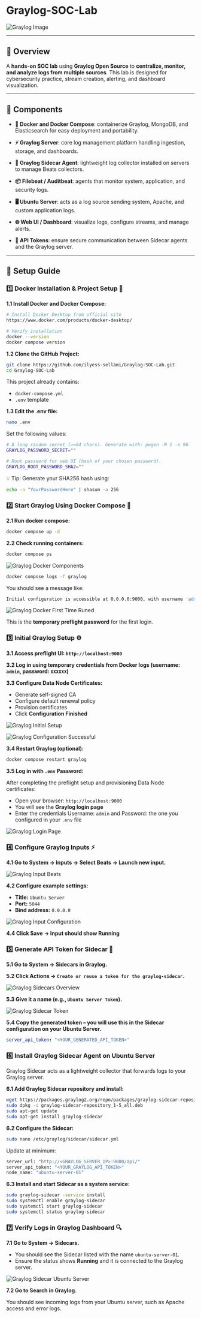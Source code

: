 # Graylog-SOC-Lab

![Graylog Image](/images/graylog.png)

---

## 📌 Overview

A **hands-on SOC lab** using **Graylog Open Source** to **centralize, monitor, and analyze logs from multiple sources**. This lab is designed for cybersecurity practice, stream creation, alerting, and dashboard visualization.

---

## 🧩 Components

- **🐳 Docker and Docker Compose**: containerize Graylog, MongoDB, and Elasticsearch for easy deployment and portability.

- **⚡ Graylog Server**: core log management platform handling ingestion, storage, and dashboards.

- **🔑 Graylog Sidecar Agent**: lightweight log collector installed on servers to manage Beats collectors.

- **📦 Filebeat / Auditbeat**: agents that monitor system, application, and security logs.

- **🖥️ Ubuntu Server**: acts as a log source sending system, Apache, and custom application logs.

- **🌐 Web UI / Dashboard**: visualize logs, configure streams, and manage alerts.

- **🔐 API Tokens**: ensure secure communication between Sidecar agents and the Graylog server.

---

## 📖 Setup Guide

### 1️⃣ Docker Installation & Project Setup 🐳

**1.1 Install Docker and Docker Compose:**

```bash
# Install Docker Desktop from official site
https://www.docker.com/products/docker-desktop/

# Verify installation
docker --version
docker compose version
```

**1.2 Clone the GitHub Project:**

```bash
git clone https://github.com/ilyess-sellami/Graylog-SOC-Lab.git
cd Graylog-SOC-Lab
```

This project already contains:
- `docker-compose.yml`
- `.env` template

**1.3 Edit the .env file:**

```bash
nano .env
```

Set the following values:

```bash
# A long random secret (>=64 chars). Generate with: pwgen -N 1 -s 96
GRAYLOG_PASSWORD_SECRET=""

# Root password for web UI (hash of your chosen password).
GRAYLOG_ROOT_PASSWORD_SHA2=""
```

💡 Tip: Generate your SHA256 hash using:

```bash
echo -n "YourPasswordHere" | shasum -a 256
```

### 2️⃣ Start Graylog Using Docker Compose 🐋

**2.1 Run docker compose:**

```bash
docker compose up -d
```

**2.2 Check running containers:**

```bash
docker compose ps
```

![Graylog Docker Components](/images/graylog_docker_components.png)

```bash
docker compose logs -f graylog
```

You should see a message like:

```bash
Initial configuration is accessible at 0.0.0.0:9000, with username 'admin' and password 'XXXXXX'
```

![Graylog Docker First Time Runed](/images/graylog_first_time.png)

This is the **temporary preflight password** for the first login.

### 3️⃣ Initial Graylog Setup ⚙️

**3.1 Access preflight UI: `http://localhost:9000`**

**3.2 Log in using temporary credentials from Docker logs (username: `admin`, password: `XXXXXX`)**

**3.3 Configure Data Node Certificates:**

- Generate self-signed CA
- Configure default renewal policy
- Provision certificates
- Click **Configuration Finished**

![Graylog Initial Setup](/images/graylog_initial_setup.png)

![Graylog Configuration Successful](/images/graylog_conf_successful.png)

**3.4 Restart Graylog (optional):**

```bash
docker compose restart graylog
```

**3.5 Log in with `.env` Password:**

After completing the preflight setup and provisioning Data Node certificates:

- Open your browser: `http://localhost:9000`
- You will see the **Graylog login page**
- Enter the credentials Username: `admin` and Password: the one you configured in your `.env` file

![Graylog Login Page](/images/graylog_login_page.png)

### 4️⃣ Configure Graylog Inputs ⚡

**4.1 Go to System → Inputs → Select Beats → Launch new input.**

![Graylog Input Beats](/images/graylog_input_beats.png)

**4.2 Configure example settings:**

- **Title:** `Ubuntu Server`
- **Port:** `5044`
- **Bind address:** `0.0.0.0`

![Graylog Input Configuration](/images/graylog_input_conf.png)

**4.4 Click Save → Input should show Running**

### 5️⃣ Generate API Token for Sidecar 🔑

**5.1 Go to System → Sidecars in Graylog.**

**5.2 Click Actions → `Create or reuse a token for the graylog-sidecar`.**

![Graylog Sidecars Overview](/images/graylog_sidecars_overview.png)

**5.3 Give it a name (e.g., `Ubuntu Server Token`).**

![Graylog Sidecar Token](/images/graylog_sidecar_token.png)

**5.4 Copy the generated token – you will use this in the Sidecar configuration on your Ubuntu Server.**

```yaml
server_api_token: "<YOUR_GENERATED_API_TOKEN>"
```

### 6️⃣ Install Graylog Sidecar Agent on Ubuntu Server

Graylog Sidecar acts as a lightweight collector that forwards logs to your Graylog server.

**6.1 Add Graylog Sidecar repository and install:**

```bash
wget https://packages.graylog2.org/repo/packages/graylog-sidecar-repository_1-5_all.deb
sudo dpkg -i graylog-sidecar-repository_1-5_all.deb
sudo apt-get update
sudo apt-get install graylog-sidecar
```

**6.2 Configure the Sidecar:**

```bash
sudo nano /etc/graylog/sidecar/sidecar.yml
```

Update at minimum:

```bash
server_url: "http://<GRAYLOG_SERVER_IP>:9000/api/"
server_api_token: "<YOUR_GRAYLOG_API_TOKEN>"
node_name: "ubuntu-server-01"
```

**6.3 Install and start Sidecar as a system service:**

```bash
sudo graylog-sidecar -service install
sudo systemctl enable graylog-sidecar
sudo systemctl start graylog-sidecar
sudo systemctl status graylog-sidecar
```

### 7️⃣ Verify Logs in Graylog Dashboard 🔍

**7.1 Go to System → Sidecars.**

- You should see the Sidecar listed with the name `ubuntu-server-01`.
- Ensure the status shows **Running** and it is connected to the Graylog server.

![Graylog Sidecar Ubuntu Server](/images/graylog_sidecar_ubuntu_server.png)

**7.2 Go to Search in Graylog.**

You should see incoming logs from your Ubuntu server, such as Apache access and error logs.
